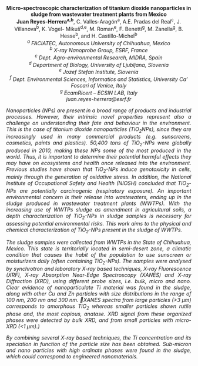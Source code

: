 <center><strong>Micro-spectroscopic characterization of titanium dioxide nanoparticles
in sludge from wastewater treatment plants from Mexico </strong>

<center><strong>Juan Reyes-Herrera<sup>a,b</sup></strong>, C. Valles-Aragón<sup>a</sup>, A.E. Pradas del
Real<sup>c</sup>, J. Villanova<sup>b</sup>, K. Vogel- Mikuš<sup>d,e</sup>, M. Roman<sup>e</sup>, F.
Benetti<sup>g</sup>, M. Zanella<sup>g</sup>, B. Hesse<sup>b</sup>, and H. Castillo-Michel<sup>b</sup>

<center><i><sup>a</sup> FACIATEC, Autonomous University of Chihuahua, Mexico 

<center><i><sup>b</sup> X-ray Nanoprobe Group, ESRF, France </i>

<center><i><sup>c</sup> Dept. Agro-environmental Research, MIDRA, Spain </i>

<center><i><sup>d</sup> Department of Biology, University of Ljubljana, Slovenia 

<center><i><sup>e</sup> Jozef     Stefan Institute, Slovenia </i>

<center><i><sup>f</sup> Dept. Environmental Sciences, Informatics and Statistics, University Ca’ Foscari of Venice, Italy 

<center><i><sup>g</sup> EcamRicert – ECSIN LAB, Italy </i>

<center><i>juan.reyes-herrera@esrf.fr </i>

<p style=text-align:justify>Nanoparticles (NPs) are present in a broad range of products and
industrial processes. However, their intrinsic novel properties
represent also a challenge on understanding their fate and behaviour in
the environment. This is the case of titanium dioxide nanoparticles
(TiO<sub>2</sub>NPs), since they are increasingly used in many commercial
products (e.g. sunscreens, cosmetics, paints and plastics). 50,400 tons
of TiO<sub>2</sub>-NPs were globally produced in 2010, making these NPs some of
the most produced in the world. Thus, it is important to determine their
potential harmful effects they may have on ecosystems and health once
released into the environment. Previous studies have shown that
TiO<sub>2</sub>-NPs induce genotoxicity in cells, mainly through the generation
of oxidative stress. In addition, the National Institute of Occupational
Safety and Health (NIOSH) concluded that TiO<sub>2</sub>-NPs are potentially
carcinogenic (respiratory exposure). An important environmental concern
is their release into wastewaters, ending up in the sludge produced in
wastewater treatment plants (WWTPs). With the increasing use of WWTPs
sludge as amendment in agricultural soils, a depth characterization of
TiO<sub>2</sub>-NPs in sludge samples is necessary for assessing potential
environmental risks. This work aims to the physical and chemical
characterization of TiO<sub>2</sub>-NPs present in the sludge of WWTPs.

<p style=text-align:justify>The sludge samples were collected from WWTPs in the State of Chihuahua,
Mexico. This state is territorially located in semi-desert zone, a
climatic condition that causes the habit of the population to use
sunscreen or moisturizers daily (often containing TiO<sub>2</sub>-NPs). The
samples were analysed by synchrotron and laboratory X-ray based
techniques, X-ray Fluorescence (XRF), X-ray Absorption Near-Edge
Spectroscopy (XANES) and X-ray Diffraction (XRD), using different probe
sizes, i.e. bulk, micro and nano. Clear evidence of nanoparticulate Ti
material was found in the sludge, along with other Cu and Zn particles
with size distributions in the range of 100 nm, 200 nm and 300 nm.
XANES spectra from large particles (&gt;3 μm) corresponds to amorphous
TiO<sub>2</sub> whereas smaller particles shown rutile phase and, the most
copious, anatase. XRD signal from these organized phases were detected
by bulk XRD, and from small particles with micro-XRD (&lt;1 μm).)

<p style=text-align:justify>By combining several X-ray based techniques, the Ti concentration and
its speciation in function of the particle size has been obtained.
Sub-micron and nano particles with high ordinate phases were found in
the sludge, which could correspond to engineered nanomaterials.
